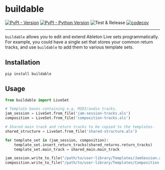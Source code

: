 # buildable

[![PyPI - Version](https://img.shields.io/pypi/v/buildable.svg)](https://pypi.org/project/buildable)
[![PyPI - Python Version](https://img.shields.io/pypi/pyversions/buildable.svg)](https://pypi.org/project/buildable)
![Test & Release](https://github.com/kmontag/buildable/actions/workflows/test_and_release.yml/badge.svg?branch=main)
[![codecov](https://codecov.io/github/kmontag/alpax/graph/badge.svg?token=5C1JO6YTDL)](https://codecov.io/github/kmontag/buildable)

---

`buildable` allows you to edit and extend Ableton Live sets
programmatically. For example, you could have a single set that stores
your common return tracks, and use `buildable` to add them to various
template sets.

## Installation

```console
pip install buildable
```

## Usage

```python
from buildable import LiveSet

# Template bases containing e.g. MIDI/audio tracks.
jam_session = LiveSet.from_file('jam-session-tracks.als')
composition = LiveSet.from_file('composition-tracks.als')

# Shared main track and return tracks to be copied to the templates.
shared_structure = LiveSet.from_file('shared-structure.als')

for template_set in (jam_session, composition):
    template_set.insert_return_tracks(shared_returns.return_tracks)
    template_set.main_track = shared_main.main_track

jam_session.write_to_file("/path/to/user-library/Templates/JamSession.als")
composition.write_to_file("/path/to/user-library/Templates/Composition.als")
```
